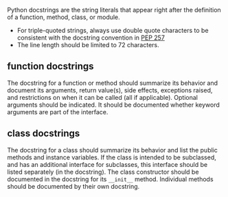 Python docstrings are the string literals that appear right after the definition of a function, method, class, or module.
- For triple-quoted strings, always use double quote characters to be consistent with the docstring convention in [PEP 257](https://peps.python.org/pep-0257/)
- The line length should be limited to 72 characters.

## function docstrings

The docstring for a function or method should summarize its behavior and document its arguments, return value(s), side effects, exceptions raised, and restrictions on when it can be called (all if applicable). Optional arguments should be indicated. It should be documented whether keyword arguments are part of the interface.

## class docstrings

The docstring for a class should summarize its behavior and list the public methods and instance variables. If the class is intended to be subclassed, and has an additional interface for subclasses, this interface should be listed separately (in the docstring). The class constructor should be documented in the docstring for its `__init__` method. Individual methods should be documented by their own docstring.